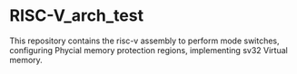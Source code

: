# RISC-V_arch_test
This repository contains the risc-v assembly to perform mode switches, configuring Phycial memory protection regions, implementing sv32 Virtual memory.
